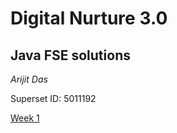 # **Digital Nurture 3.0**

## **Java FSE solutions**

_Arijit Das_

Superset ID: 5011192

[Week 1](https://github.com/Arijitdas0764/Digital_Nurture/tree/main/week_1)


